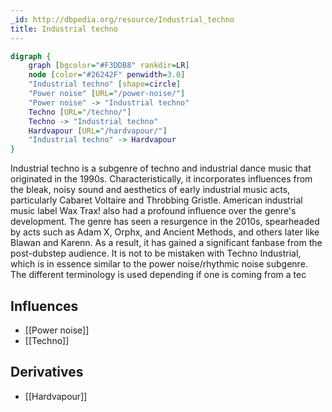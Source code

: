 ```yaml
---
_id: http://dbpedia.org/resource/Industrial_techno
title: Industrial techno
---
```


```dot
digraph {
	graph [bgcolor="#F3DDB8" rankdir=LR]
	node [color="#26242F" penwidth=3.0]
	"Industrial techno" [shape=circle]
	"Power noise" [URL="/power-noise/"]
	"Power noise" -> "Industrial techno"
	Techno [URL="/techno/"]
	Techno -> "Industrial techno"
	Hardvapour [URL="/hardvapour/"]
	"Industrial techno" -> Hardvapour
}
```

Industrial techno is a subgenre of techno and industrial dance music that originated in the 1990s. Characteristically, it incorporates influences from the bleak, noisy sound and aesthetics of early industrial music acts, particularly Cabaret Voltaire and Throbbing Gristle. American industrial music label Wax Trax! also had a profound influence over the genre's development. The genre has seen a resurgence in the 2010s, spearheaded by acts such as Adam X, Orphx, and Ancient Methods, and others later like Blawan and Karenn. As a result, it has gained a significant fanbase from the post-dubstep audience. It is not to be mistaken with Techno Industrial, which is in essence similar to the power noise/rhythmic noise subgenre. The different terminology is used depending if one is coming from a tec

## Influences
- [[Power noise]]
- [[Techno]]

## Derivatives
- [[Hardvapour]]

